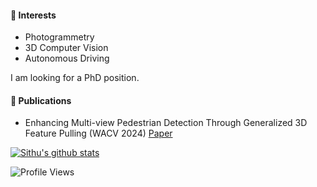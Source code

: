 #### 🔖 Interests
* Photogrammetry
* 3D Computer Vision
* Autonomous Driving

I am looking for a PhD position.

#### 📄 Publications

* Enhancing Multi-view Pedestrian Detection Through Generalized 3D Feature Pulling (WACV 2024) [Paper](https://openaccess.thecvf.com/content/WACV2024/html/Aung_Enhancing_Multi-View_Pedestrian_Detection_Through_Generalized_3D_Feature_Pulling_WACV_2024_paper.html)

[![Sithu's github stats](https://github-readme-stats.vercel.app/api?username=sithu31296&show_icons=true&theme=buefy&hide=prs,issues)](https://github.com/sithu31296/sithu31296)

![Profile Views](https://visitor-badge.laobi.icu/badge?page_id=sithu31296.sithu31296)
